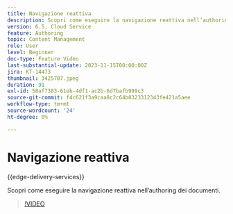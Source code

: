 ```yaml
---
title: Navigazione reattiva
description: Scopri come eseguire la navigazione reattiva nell’authoring dei documenti di consegna Edge.
version: 6.5, Cloud Service
feature: Authoring
topic: Content Management
role: User
level: Beginner
doc-type: Feature Video
last-substantial-update: 2023-11-15T00:00:00Z
jira: KT-14473
thumbnail: 3425707.jpeg
duration: 91
exl-id: 58af7383-61eb-4df1-ac2b-6d7bafb999c3
source-git-commit: f4c621f3a9caa8c2c64b8323312343fe421a5aee
workflow-type: tm+mt
source-wordcount: '24'
ht-degree: 0%

---
```


# Navigazione reattiva

{{edge-delivery-services}}

Scopri come eseguire la navigazione reattiva nell’authoring dei documenti.

>[!VIDEO](https://video.tv.adobe.com/v/3425707/?learn=on)
